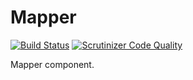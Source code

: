 Mapper
======

[![Build Status](https://travis-ci.org/tadcka/Mapper.svg?branch=master)](https://travis-ci.org/tadcka/Mapper)
[![Scrutinizer Code Quality](https://scrutinizer-ci.com/g/tadcka/Mapper/badges/quality-score.png?b=master)](https://scrutinizer-ci.com/g/tadcka/Mapper/?branch=master)

Mapper component.
